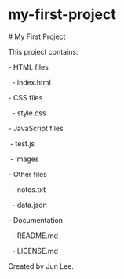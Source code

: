 # my-first-project

\# My First Project



This project contains:



\- HTML files

&nbsp; - index.html

\- CSS files

&nbsp; - style.css

\- JavaScript files

&nbsp;- test.js

&nbsp;- Images

\- Other files

&nbsp; - notes.txt

&nbsp; - data.json

\- Documentation

&nbsp; - README.md

&nbsp; - LICENSE.md



Created by Jun Lee.

